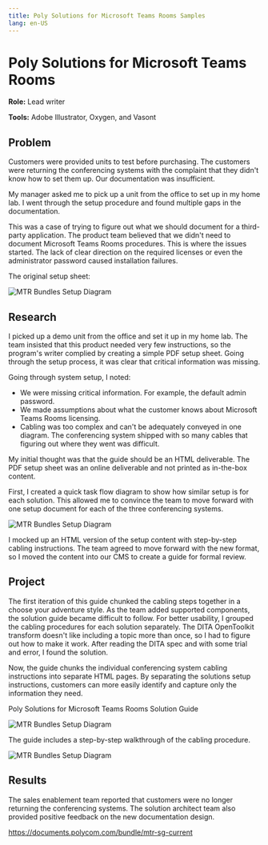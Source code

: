 ```yaml
---
title: Poly Solutions for Microsoft Teams Rooms Samples
lang: en-US
---
```


# Poly Solutions for Microsoft Teams Rooms

**Role:** Lead writer

**Tools:** Adobe Illustrator, Oxygen, and Vasont


## Problem

Customers were provided units to test before purchasing. The customers were returning the conferencing systems with the complaint that they didn't know how to set them up. Our documentation was insufficient.

My manager asked me to pick up a unit from the office to set up in my home lab. I went through the setup procedure and found multiple gaps in the documentation.

This was a case of trying to figure out what we should document for a third-party application. The product team believed that we didn't need to document Microsoft Teams Rooms procedures. This is where the issues started. The lack of clear direction on the required licenses or even the administrator password caused installation failures.

The original setup sheet:

![MTR Bundles Setup Diagram](https://chriskpeterson.github.io/vuepress2/public/MTR/mtr-original.png)


## Research

I picked up a demo unit from the office and set it up in my home lab. The team insisted that this product needed very few instructions, so the program's writer complied by creating a simple PDF setup sheet. Going through the setup process, it was clear that critical information was missing.

Going through system setup, I noted:

* We were missing critical information. For example, the default admin password.
* We made assumptions about what the customer knows about Microsoft Teams Rooms licensing.
* Cabling was too complex and can't be adequately conveyed in one diagram. The conferencing system shipped with so many cables that figuring out where they went was difficult.

My initial thought was that the guide should be an HTML deliverable. The PDF setup sheet was an online deliverable and not printed as in-the-box content.

First, I created a quick task flow diagram to show how similar setup is for each solution. This allowed me to convince the team to move forward with one setup document for each of the three conferencing systems.

![MTR Bundles Setup Diagram](https://chriskpeterson.github.io/vuepress2/public/MTR/MTR-diagram.png)

I mocked up an HTML version of the setup content with step-by-step cabling instructions. The team agreed to move forward with the new format, so I moved the content into our CMS to create a guide for formal review.

## Project

The first iteration of this guide chunked the cabling steps together in a choose your adventure style. As the team added supported components, the solution guide became difficult to follow. For better usability, I grouped the cabling procedures for each solution separately. The DITA OpenToolkit transform doesn't like including a topic more than once, so I had to figure out how to make it work. After reading the DITA spec and with some trial and error, I found the solution.

Now, the guide chunks the individual conferencing system cabling instructions into separate HTML pages. By separating the solutions setup instructions, customers can more easily identify and capture only the information they need.

Poly Solutions for Microsoft Teams Rooms Solution Guide

![MTR Bundles Setup Diagram](https://chriskpeterson.github.io/vuepress2/public/MTR/mtr-1.png)

The guide includes a step-by-step walkthrough of the cabling procedure.

![MTR Bundles Setup Diagram](https://chriskpeterson.github.io/vuepress2/public/MTR/mtr-step-through.png)

## Results

The sales enablement team reported that customers were no longer returning the conferencing systems. The solution architect team also provided positive feedback on the new documentation design.

https://documents.polycom.com/bundle/mtr-sg-current
